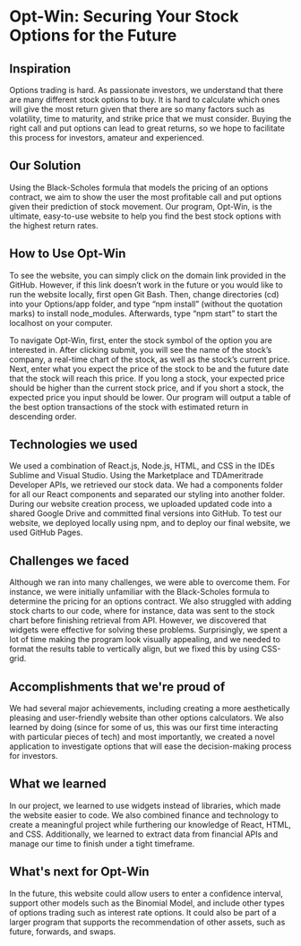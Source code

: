 # Opt-Win: Securing Your Stock Options for the Future

## Inspiration
Options trading is hard. As passionate investors, we understand that there are many different stock options to buy. It is hard to calculate which ones will give the most return given that there are so many factors such as volatility, time to maturity, and strike price that we must consider. Buying the right call and put options can lead to great returns, so we hope to facilitate this process for investors, amateur and experienced.

## Our Solution
Using the Black-Scholes formula that models the pricing of an options contract, we aim to show the user the most profitable call and put options given their prediction of stock movement. Our program, Opt-Win, is the ultimate, easy-to-use website to help you find the best stock options with the highest return rates. 

## How to Use Opt-Win 
To see the website, you can simply click on the domain link provided in the GitHub. However, if this link doesn’t work in the future or you would like to run the website locally, first open Git Bash. Then, change directories (cd) into your Options/app folder, and type “npm install” (without the quotation marks) to install node_modules. Afterwards, type “npm start” to start the localhost on your computer.

To navigate Opt-Win, first, enter the stock symbol of the option you are interested in. After clicking submit, you will see the name of the stock’s company, a real-time chart of the stock, as well as the stock’s current price. Next, enter what you expect the price of the stock to be and the future date that the stock will reach this price. If you long a stock, your expected price should be higher than the current stock price, and if you short a stock, the expected price you input should be lower. Our program will output a table of the best option transactions of the stock with estimated return in descending order. 

## Technologies we used
We used a combination of React.js, Node.js, HTML, and CSS in the IDEs Sublime and Visual Studio. Using the Marketplace and TDAmeritrade Developer APIs, we retrieved our stock data. We had a components folder for all our React components and separated our styling into another folder. During our website creation process, we uploaded updated code into a shared Google Drive and committed final versions into GitHub. To test our website, we deployed locally using npm, and to deploy our final website, we used GitHub Pages.  

## Challenges we faced
Although we ran into many challenges, we were able to overcome them. For instance, we were initially unfamiliar with the Black-Scholes formula to determine the pricing for an options contract. We also struggled with adding stock charts to our code, where for instance, data was sent to the stock chart before finishing retrieval from API. However, we discovered that widgets were effective for solving these problems. Surprisingly, we spent a lot of time making the program look visually appealing, and we needed to format the results table to vertically align, but we fixed this by using CSS-grid.

## Accomplishments that we're proud of
We had several major achievements, including creating a more aesthetically pleasing and user-friendly website than other options calculators. We also learned by doing (since for some of us, this was our first time interacting with particular pieces of tech) and most importantly, we created a novel application to investigate options that will ease the decision-making process for investors.

## What we learned
In our project, we learned to use widgets instead of libraries, which made the website easier to code. We also combined finance and technology to create a meaningful project while furthering our knowledge of React, HTML, and CSS. Additionally, we learned to extract data from financial APIs and manage our time to finish under a tight timeframe. 

## What's next for Opt-Win
In the future, this website could allow users to enter a confidence interval, support other models such as the Binomial Model, and include other types of options trading such as interest rate options. It could also be part of a larger program that supports the recommendation of other assets, such as future, forwards, and swaps.
